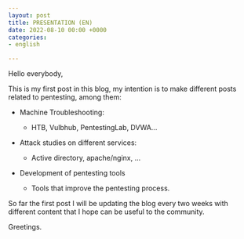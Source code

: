 ```yaml
---
layout: post
title: PRESENTATION (EN)
date: 2022-08-10 00:00 +0000
categories:
- english

---
```

Hello everybody,

This is my first post in this blog, my intention is to make different posts related to pentesting, among them:

- Machine Troubleshooting:

    * HTB, Vulbhub, PentestingLab, DVWA...
  
- Attack studies on different services:

    * Active directory, apache/nginx, ...
  
- Development of pentesting tools

    * Tools that improve the pentesting process.

So far the first post I will be updating the blog every two weeks with different content that I hope can be useful to the community.

Greetings.